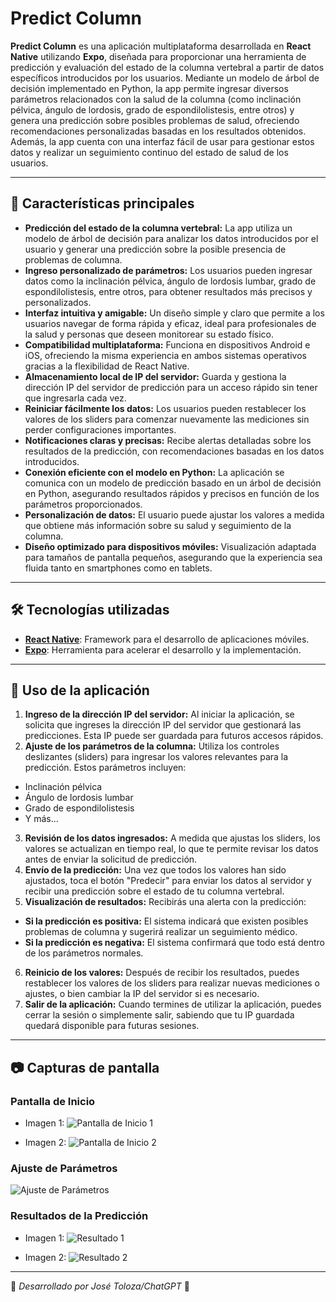 # Predict Column

**Predict Column** es una aplicación multiplataforma desarrollada en **React Native** utilizando **Expo**, diseñada para proporcionar una herramienta de predicción y evaluación del estado de la columna vertebral a partir de datos específicos introducidos por los usuarios. Mediante un modelo de árbol de decisión implementado en Python, la app permite ingresar diversos parámetros relacionados con la salud de la columna (como inclinación pélvica, ángulo de lordosis, grado de espondilolistesis, entre otros) y genera una predicción sobre posibles problemas de salud, ofreciendo recomendaciones personalizadas basadas en los resultados obtenidos. Además, la app cuenta con una interfaz fácil de usar para gestionar estos datos y realizar un seguimiento continuo del estado de salud de los usuarios.

---

## 🚀 Características principales

- **Predicción del estado de la columna vertebral:** La app utiliza un modelo de árbol de decisión para analizar los datos introducidos por el usuario y generar una predicción sobre la posible presencia de problemas de columna.
- **Ingreso personalizado de parámetros:** Los usuarios pueden ingresar datos como la inclinación pélvica, ángulo de lordosis lumbar, grado de espondilolistesis, entre otros, para obtener resultados más precisos y personalizados.
- **Interfaz intuitiva y amigable:** Un diseño simple y claro que permite a los usuarios navegar de forma rápida y eficaz, ideal para profesionales de la salud y personas que deseen monitorear su estado físico.
- **Compatibilidad multiplataforma:** Funciona en dispositivos Android e iOS, ofreciendo la misma experiencia en ambos sistemas operativos gracias a la flexibilidad de React Native.
- **Almacenamiento local de IP del servidor:** Guarda y gestiona la dirección IP del servidor de predicción para un acceso rápido sin tener que ingresarla cada vez.
- **Reiniciar fácilmente los datos:** Los usuarios pueden restablecer los valores de los sliders para comenzar nuevamente las mediciones sin perder configuraciones importantes.
- **Notificaciones claras y precisas:** Recibe alertas detalladas sobre los resultados de la predicción, con recomendaciones basadas en los datos introducidos.
- **Conexión eficiente con el modelo en Python:** La aplicación se comunica con un modelo de predicción basado en un árbol de decisión en Python, asegurando resultados rápidos y precisos en función de los parámetros proporcionados.
- **Personalización de datos:** El usuario puede ajustar los valores a medida que obtiene más información sobre su salud y seguimiento de la columna.
- **Diseño optimizado para dispositivos móviles:** Visualización adaptada para tamaños de pantalla pequeños, asegurando que la experiencia sea fluida tanto en smartphones como en tablets.

---

## 🛠️ Tecnologías utilizadas

- **[React Native](https://reactnative.dev/)**: Framework para el desarrollo de aplicaciones móviles.
- **[Expo](https://expo.dev/)**: Herramienta para acelerar el desarrollo y la implementación.

---

## 📝 Uso de la aplicación

1. **Ingreso de la dirección IP del servidor:** Al iniciar la aplicación, se solicita que ingreses la dirección IP del servidor que gestionará las predicciones. Esta IP puede ser guardada para futuros accesos rápidos.
2. **Ajuste de los parámetros de la columna:** Utiliza los controles deslizantes (sliders) para ingresar los valores relevantes para la predicción. Estos parámetros incluyen:
- Inclinación pélvica
- Ángulo de lordosis lumbar
- Grado de espondilolistesis
- Y más...
3. **Revisión de los datos ingresados:** A medida que ajustas los sliders, los valores se actualizan en tiempo real, lo que te permite revisar los datos antes de enviar la solicitud de predicción.
4. **Envío de la predicción:** Una vez que todos los valores han sido ajustados, toca el botón "Predecir" para enviar los datos al servidor y recibir una predicción sobre el estado de tu columna vertebral.
5. **Visualización de resultados:** Recibirás una alerta con la predicción:
- **Si la predicción es positiva:** El sistema indicará que existen posibles problemas de columna y sugerirá realizar un seguimiento médico.
- **Si la predicción es negativa:** El sistema confirmará que todo está dentro de los parámetros normales.
6. **Reinicio de los valores:** Después de recibir los resultados, puedes restablecer los valores de los sliders para realizar nuevas mediciones o ajustes, o bien cambiar la IP del servidor si es necesario.
7. **Salir de la aplicación:** Cuando termines de utilizar la aplicación, puedes cerrar la sesión o simplemente salir, sabiendo que tu IP guardada quedará disponible para futuras sesiones.

---

## 📷 Capturas de pantalla

### Pantalla de Inicio
- Imagen 1:
![Pantalla de Inicio 1](./assets/screenshots/uno.jpeg)

- Imagen 2:
![Pantalla de Inicio 2](./assets/screenshots/dos.jpeg)

### Ajuste de Parámetros
![Ajuste de Parámetros](./assets/screenshots/tres.jpeg)

### Resultados de la Predicción
- Imagen 1:
![Resultado 1](./assets/screenshots/cuatro.jpeg)

- Imagen 2:
![Resultado 2](./assets/screenshots/cinco.jpeg)

---

📌 *Desarrollado por José Toloza/ChatGPT* 🚀
